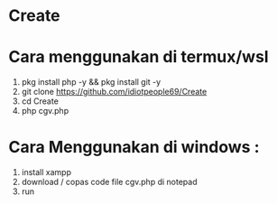 # Create

# Cara menggunakan di termux/wsl
1. pkg install php -y && pkg install git -y
2. git clone https://github.com/idiotpeople69/Create
3. cd Create
4. php cgv.php

# Cara Menggunakan di windows :
1. install xampp
2. download / copas code file cgv.php di notepad
3. run
